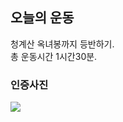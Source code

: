 ## 오늘의 운동
청계산 옥녀봉까지 등반하기. <br>
총 운동시간 1시간30분.

### 인증사진
![](https://user-images.githubusercontent.com/49548908/94365853-26154f00-010f-11eb-9277-a76c67e7caef.jpg)
